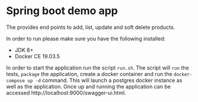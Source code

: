 # Spring boot demo app
The provides end points to add, list, update and soft delete products.

In order to run please make sure you have the following installed:
* JDK 8+
* Docker CE 19.03.5

In order to start the application run the script ```run.sh```. 
The script will `run` the tests, `package` the application, create a docker 
container and run the `docker-compose up -d` command. This will launch a postgres
docker instance as well as the application. Once up and running the application can 
be accessed http://localhost:9000/swagger-ui.html. 